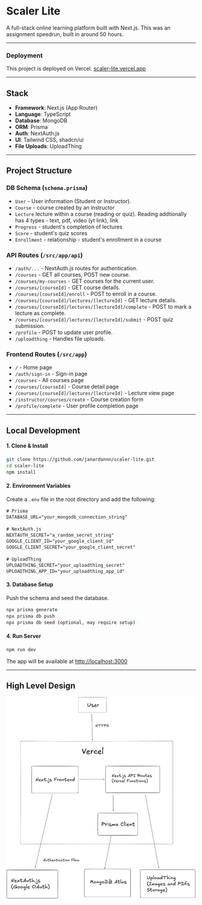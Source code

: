 # Scaler Lite

A full-stack online learning platform built with Next.js. This was an assignment speedrun, built in around 50 hours.

----- 
### Deployment

This project is deployed on Vercel. 
[scaler-lite.vercel.app](https://scaler-lite.vercel.app)

-----

## Stack

  - **Framework**: Next.js (App Router)
  - **Language**: TypeScript
  - **Database**: MongoDB
  - **ORM**: Prisma
  - **Auth**: NextAuth.js
  - **UI**: Tailwind CSS, shadcn/ui
  - **File Uploads**: UploadThing

-----


## Project Structure

### DB Schema (`schema.prisma`)

  * `User` - User information (Student or Instructor).
  * `Course` - course created by an instructor
  * `Lecture` lecture within a course (reading or quiz). Reading addtionally has 4 types - text, pdf, video (yt link), link
  * `Progress` - student's completion of lectures
  * `Score` - student's quiz scores
  * `Enrollment` - relationship - student's enrollment in a course
  
  

### API Routes (`/src/app/api`)

  * `/auth/...` - NextAuth.js routes for authentication.
  * `/courses` - GET all courses, POST new course.
  * `/courses/my-courses` - GET courses for the current user.
  * `/courses/[courseId]` - GET course details.
  * `/courses/[courseId]/enroll` - POST to enroll in a course.
  * `/courses/[courseId]/lectures/[lectureId]` - GET lecture details.
  * `/courses/[courseId]/lectures/[lectureId]/complete` - POST to mark a lecture as complete.
  * `/courses/[courseId]/lectures/[lectureId]/submit` - POST quiz submission.
  * `/profile` - POST to update user profile.
  * `/uploadthing` - Handles file uploads.

### Frontend Routes (`/src/app`)

  * `/` - Home page
  * `/auth/sign-in` - Sign-in page
  * `/courses` - All courses page
  * `/courses/[courseId]` - Course detail page
  * `/courses/[courseId]/lectures/[lectureId]` - Lecture view page
  * `/instructor/courses/create` - Course creation form
  * `/profile/complete` - User profile completion page

-----

## Local Development

#### 1\. Clone & Install

```bash
git clone https://github.com/janardannn/scaler-lite.git
cd scaler-lite
npm install
```

#### 2\. Environment Variables

Create a `.env` file in the root directory and add the following:

```env
# Prisma
DATABASE_URL="your_mongodb_connection_string"

# NextAuth.js
NEXTAUTH_SECRET="a_random_secret_string"
GOOGLE_CLIENT_ID="your_google_client_id"
GOOGLE_CLIENT_SECRET="your_google_client_secret"

# UploadThing
UPLOADTHING_SECRET="your_uploadthing_secret"
UPLOADTHING_APP_ID="your_uploadthing_app_id"
```

#### 3\. Database Setup

Push the schema and seed the database.

```bash
npx prisma generate
npx prisma db push
npx prisma db seed (optional, may require setup)
```

#### 4\. Run Server

```bash
npm run dev
```

The app will be available at [http://localhost:3000](http://localhost:3000)

-----

## High Level Design

![scaler-lite-HLD](public/scaler-lite-HLD.jpg)